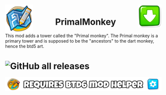 <a href="https://github.com/CryptoRaider1/PrimalMonkey/releases/latest/download/PrimalMonkey.dll">
    <img align="left" alt="Icon" height="90" src="Icon.png">
    <img align="right" alt="Download" height="75" src="https://raw.githubusercontent.com/gurrenm3/BTD-Mod-Helper/master/BloonsTD6%20Mod%20Helper/Resources/DownloadBtn.png">
</a>

<h1 align="center">PrimalMonkey</h1>

This mod adds a tower called the "Primal monkey". 
The Primal monkey is a primary tower and is supposed to be the "ancestors" to the dart monkey, hence the btd5 art.

<h1 aling="left"><img alt="GitHub all releases" height="25" src="https://img.shields.io/github/downloads/CyptoRaider1/PrimalMonkey/total?label=Total%20Dowloads"></h1>

[![Requires BTD6 Mod Helper](https://raw.githubusercontent.com/gurrenm3/BTD-Mod-Helper/master/banner.png)](https://github.com/gurrenm3/BTD-Mod-Helper#readme)
